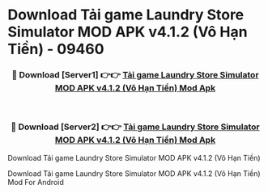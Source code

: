 # Download Tải game Laundry Store Simulator MOD APK v4.1.2 (Vô Hạn Tiền) - 09460


<div align="center">
<h3>🔴 Download [Server1] 👉👉 <a href="https://apk-comot.site?title=Tải_game_Laundry_Store_Simulator_MOD_APK_v4.1.2_(Vô_Hạn_Tiền)">Tải game Laundry Store Simulator MOD APK v4.1.2 (Vô Hạn Tiền) Mod Apk</a></h3><br>
<h3>🔴 Download [Server2] 👉👉 <a href="https://apk-comot.site?title=Tải_game_Laundry_Store_Simulator_MOD_APK_v4.1.2_(Vô_Hạn_Tiền)">Tải game Laundry Store Simulator MOD APK v4.1.2 (Vô Hạn Tiền) Mod Apk</a></h3>
</div>



Download Tải game Laundry Store Simulator MOD APK v4.1.2 (Vô Hạn Tiền) 

Download Tải game Laundry Store Simulator MOD APK v4.1.2 (Vô Hạn Tiền) Mod For Android